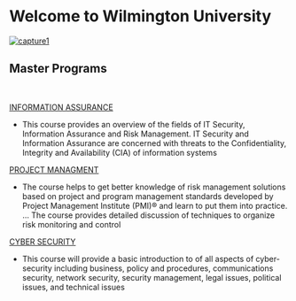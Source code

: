 # Welcome to Wilmington University

[![capture1](https://user-images.githubusercontent.com/44885441/48521130-2ff67780-e841-11e8-8efa-807518dbd66f.PNG)](https://www.youtube.com/watch?v=2YAptB1_6uQ "Click to watch AGILETEAM promotional video")

## Master Programs
<br/>

[INFORMATION ASSURANCE](Program-1.md)

- This course provides an overview of the fields of IT Security, Information Assurance and Risk Management. IT Security and Information Assurance are concerned with threats to the Confidentiality, Integrity and Availability (CIA) of information systems 

[PROJECT MANAGMENT](Program-2.md)

- The course helps to get better knowledge of risk management solutions based on project and program management standards developed by Project Management Institute (PMI)® and learn to put them into practice. ... The course provides detailed discussion of techniques to organize risk monitoring and control

[CYBER SECURITY](Program-3.md) 

- This course will provide a basic introduction to of all aspects of cyber-security including
business, policy and procedures, communications security, network security, security
management, legal issues, political issues, and technical issues
